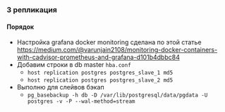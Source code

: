 ### 3 репликация

#### Порядок
* Настройка grafana docker monitoring сделана по этой статье https://medium.com/@varunjain2108/monitoring-docker-containers-with-cadvisor-prometheus-and-grafana-d101b4dbbc84
* Добавим строки в db master `hba.conf`
  * `host replication postgres postgres_slave_1 md5`
  * `host replication postgres postgres_slave_2 md5`
* Выполню для слейвов бэкап 
  * `pg_basebackup -h db -D /var/lib/postgresql/data/pgdata -U postgres -v -P --wal-method=stream`